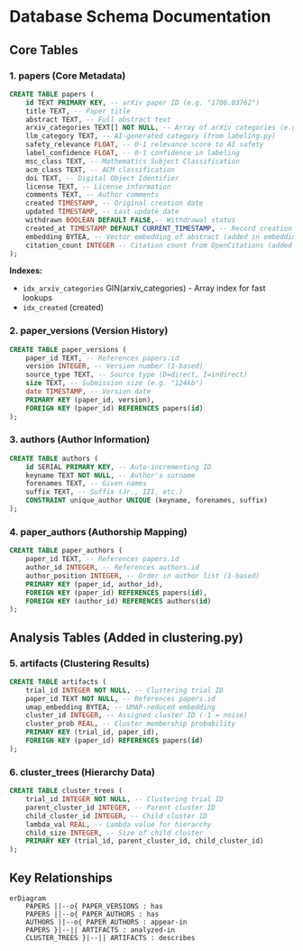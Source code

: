 # Database Schema Documentation

## Core Tables

### 1. papers (Core Metadata)

```sql
CREATE TABLE papers (
    id TEXT PRIMARY KEY, -- arXiv paper ID (e.g. "1706.03762")
    title TEXT, -- Paper title
    abstract TEXT, -- Full abstract text
    arxiv_categories TEXT[] NOT NULL, -- Array of arXiv categories (e.g. {'cs.AI','cs.LG'})
    llm_category TEXT, -- AI-generated category (from labeling.py)
    safety_relevance FLOAT, -- 0-1 relevance score to AI safety
    label_confidence FLOAT, -- 0-1 confidence in labeling
    msc_class TEXT, -- Mathematics Subject Classification
    acm_class TEXT, -- ACM classification
    doi TEXT, -- Digital Object Identifier
    license TEXT, -- License information
    comments TEXT, -- Author comments
    created TIMESTAMP, -- Original creation date
    updated TIMESTAMP, -- Last update date
    withdrawn BOOLEAN DEFAULT FALSE,-- Withdrawal status
    created_at TIMESTAMP DEFAULT CURRENT_TIMESTAMP, -- Record creation timestamp
    embedding BYTEA, -- Vector embedding of abstract (added in embeddings.py)
    citation_count INTEGER -- Citation count from OpenCitations (added in citations.py)
);
```

**Indexes:**
- `idx_arxiv_categories` GIN(arxiv_categories) - Array index for fast lookups
- `idx_created` (created)

### 2. paper_versions (Version History)

```sql
CREATE TABLE paper_versions (
    paper_id TEXT, -- References papers.id
    version INTEGER, -- Version number (1-based)
    source_type TEXT, -- Source type (D=direct, I=indirect)
    size TEXT, -- Submission size (e.g. "124kb")
    date TIMESTAMP, -- Version date
    PRIMARY KEY (paper_id, version),
    FOREIGN KEY (paper_id) REFERENCES papers(id)
);
```

### 3. authors (Author Information)

```sql
CREATE TABLE authors (
    id SERIAL PRIMARY KEY, -- Auto-incrementing ID
    keyname TEXT NOT NULL, -- Author's surname
    forenames TEXT, -- Given names
    suffix TEXT, -- Suffix (Jr., III, etc.)
    CONSTRAINT unique_author UNIQUE (keyname, forenames, suffix)
);
```

### 4. paper_authors (Authorship Mapping)

```sql
CREATE TABLE paper_authors (
    paper_id TEXT, -- References papers.id
    author_id INTEGER, -- References authors.id
    author_position INTEGER, -- Order in author list (1-based)
    PRIMARY KEY (paper_id, author_id),
    FOREIGN KEY (paper_id) REFERENCES papers(id),
    FOREIGN KEY (author_id) REFERENCES authors(id)
);
```

## Analysis Tables (Added in clustering.py)

### 5. artifacts (Clustering Results)

```sql
CREATE TABLE artifacts (
    trial_id INTEGER NOT NULL, -- Clustering trial ID
    paper_id TEXT NOT NULL, -- References papers.id
    umap_embedding BYTEA, -- UMAP-reduced embedding
    cluster_id INTEGER, -- Assigned cluster ID (-1 = noise)
    cluster_prob REAL, -- Cluster membership probability
    PRIMARY KEY (trial_id, paper_id),
    FOREIGN KEY (paper_id) REFERENCES papers(id)
);
```

### 6. cluster_trees (Hierarchy Data)

```sql
CREATE TABLE cluster_trees (
    trial_id INTEGER NOT NULL, -- Clustering trial ID
    parent_cluster_id INTEGER, -- Parent cluster ID
    child_cluster_id INTEGER, -- Child cluster ID
    lambda_val REAL, -- Lambda value for hierarchy
    child_size INTEGER, -- Size of child cluster
    PRIMARY KEY (trial_id, parent_cluster_id, child_cluster_id)
);
```

## Key Relationships

```mermaid
erDiagram
    PAPERS ||--o{ PAPER_VERSIONS : has
    PAPERS ||--o{ PAPER_AUTHORS : has
    AUTHORS ||--o{ PAPER_AUTHORS : appear-in
    PAPERS }|--|| ARTIFACTS : analyzed-in
    CLUSTER_TREES }|--|| ARTIFACTS : describes
```